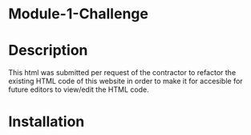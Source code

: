 # Module-1-Challenge

# Description
This html was submitted per request of the contractor to refactor the existing HTML code of this website in order to make it for accesible for future editors to view/edit the HTML code. 

# Installation


